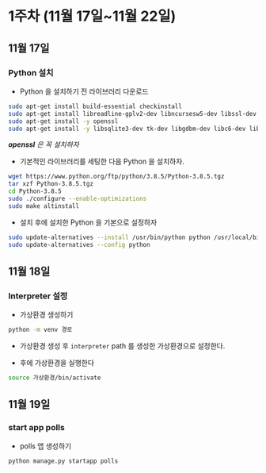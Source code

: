 # 1주차 (11월 17일~11월 22일)

## 11월 17일

### Python 설치

- Python 을 설치하기 전 라이브러리 다운로드
```bash
sudo apt-get install build-essential checkinstall
sudo apt-get install libreadline-gplv2-dev libncursesw5-dev libssl-dev
sudo apt-get install -y openssl
sudo apt-get install -y libsqlite3-dev tk-dev libgdbm-dev libc6-dev libbz2-dev libffi-dev zlib1g-dev
```
***openssl** 은 꼭 설치하자*

- 기본적인 라이브러리를 세팅한 다음 Python 을 설치하자.
``` bash
wget https://www.python.org/ftp/python/3.8.5/Python-3.8.5.tgz
tar xzf Python-3.8.5.tgz
cd Python-3.8.5
sudo ./configure --enable-optimizations
sudo make altinstall
```

- 설치 후에 설치한 Python 을 기본으로 설정하자
```bash
sudo update-alternatives --install /usr/bin/python python /usr/local/bin/python3.8 1
sudo update-alternatives --config python
```

## 11월 18일

### Interpreter 설정

- 가상환경 생성하기
```bash
python -m venv 경로
```

- 가상환경 생성 후 `interpreter` path 를 생성한 가상환경으로 설정한다.

- 후에 가상환경을 실행한다
```bash
source 가상환경/bin/activate
```

## 11월 19일

### start app polls

- polls 앱 생성하기
```
python manage.py startapp polls
```




